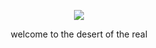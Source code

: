 <p align="center">
<img src="https://user-images.githubusercontent.com/159073/171982303-5dfb3104-79dd-4581-99e3-e01bf94ebca1.jpg" />
</p>
<p align="center">
welcome to the desert of the real
</p>
